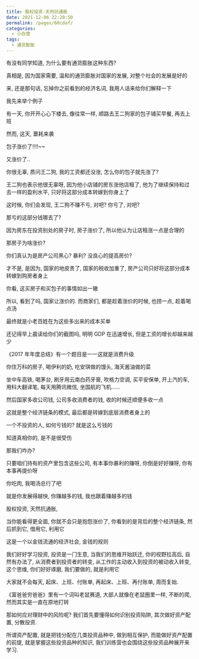 ```yaml
---
title: 股权投资-天然抗通胀
date: 2021-12-06 22:20:50
permalink: /pages/60cdaf/
categories:
  - 小白营
tags:
  - 通货膨胀
---
```


有没有同学知道, 为什么要有通货膨胀这种东⻄?

真相是, 因为国家需要, 温和的通货膨胀对国家的发展, 对整个社会的发展是好的

来, 还是那句话, 忘掉你之前看到的经济名词, 我⽤⼈话来给你们解释⼀下

我先来举个例⼦

有⼀天, 你开开⼼⼼下楼去, 像往常⼀样, 顺路去王⼆狗家的包⼦铺买早餐, 再去上班

然⽽, 这天, 噩耗来袭

包⼦涨价了!!!!~~

⼜涨价了..

你很⽆辜, 质问王⼆狗, 我的⼯资都还没涨, 怎么你的包⼦就先涨了?

王⼆狗也表示他很⽆辜呀, 因为他⼩店铺的房东涨他店租了, 他为了继续保持和过去⼀样的盈利⽔平, 只好将这部分成本转嫁到你身上了

这时候, 你们会发现, 王⼆狗不赚不亏, 对吧? 你亏了, 对吧?

那亏的这部分钱哪去了?

因为房东在投资别处的房⼦时, 房⼦涨价了, 所以他认为让店租涨⼀点是合理的

那房⼦为啥涨价?

你们真认为是房产公司⿊⼼? 暴利? 没良⼼的提⾼房价?

才不是, 是因为, 国家的地⽪贵了, 国家的税收加重了, 房产公司只好将这部分成本转嫁到购房者身上

你看, 这买房⼦和买包⼦的事情如出⼀辙

所以, 看到了吗, 国家让涨价的. ⽽商家们, 都是趁着涨价的时候, 也捞⼀点, 趁着喝点汤

最终就是⼩⽼百姓在为这些多出来的成本买单

还记得早上晨读给你们的截图吗, 明明 GDP 在迅速增⻓, 但是⼯资的增⻓却越来越少

《2017 年年度总结》有⼀个题⽬是⼀⼀这就是消费升级

你住万科的房⼦, 喝伊利的奶, 吃安琪做的馒头, 海天酱油做的菜

坐中⻋⾼铁, 喝茅台, 刷⽛⽤云南⽩药⽛膏, 吹格⼒空调, 买平安保单, 开上汽的⻋, ⽤科⼤翻译笔, 每天⽤腾讯微信, 坐国航的⻜机……

然后国家多收公司钱, 公司多收消费者的钱, 收的时候还顺便多收⼀点

这就是整个经济链条的模式, 最后都是转嫁到底层消费者身上的

⼀个不投资的⼈, 如何亏钱的? 就是这么亏钱的

知道真相你的, 是不是很受伤

那我们咋办?

只要咱们持有的资产⾥包含这些公司, 有本事你暴利的赚呀, 你倒是好好赚呀, 你有本事再提价呀

你吃⾁, 我喝汤总⾏了吧

就是你发展得越快, 你赚越多的钱, 我也跟着赚越多的钱

股权投资, 天然抗通胀,

当你能看得更全⾯, 你就不会只是抱怨涨价了, 你看到的是背后的整个经济链条, 然后抓到它, 借⽤它, 利⽤它

这是⼀个以⾦钱流通的经济社会, ⾦钱的规则

我们好好学习投资, 投资是⼀⻔⽣意, 当我们的思维开始跃迁, 你的视野拉⾼后, ⾃然有办法了, 从消费者到投资者的转变, 从⼯作的主动收⼊到投资的被动收⼊转变, 这个思维, 你们好好琢磨, 我们要做的, 就是利⽤它

⼤家就不会每天, 起床、上班、付账单, 再起床、上班、再付账单, 周⽽复始.

《富爸爸穷爸爸》⾥有⼀个词叫⽼⿏赛道, ⼤部⼈就像在⽼⿏圈⾥⼀样, 不断的爬, 然⽽其实是⼀直在原地打转

那如何应对理财中的⻛险呢? 我们⾸先要懂得如何识别投资陷阱, 其次做好资产配置, 分散投资.

所谓资产配置, 就是把钱分配在⼏类投资品种中, 做到相互保护, ⽽能做好资产配置的前提, 就是掌握这些投资品种的知识, 我们训练营也会围绕这些投资品种展开来学习.
